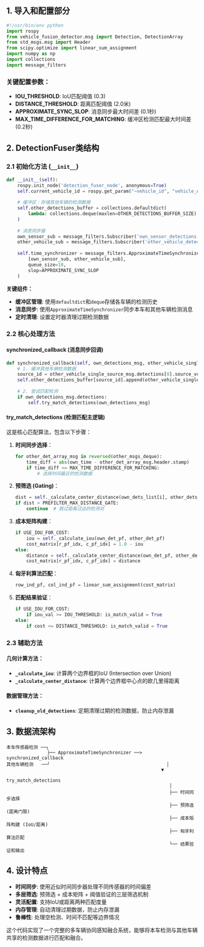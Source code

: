 ## 1. 导入和配置部分

```python
#!/usr/bin/env python
import rospy
from vehicle_fusion_detector.msg import Detection, DetectionArray
from std_msgs.msg import Header
from scipy.optimize import linear_sum_assignment
import numpy as np
import collections
import message_filters
```

### 关键配置参数：
- **IOU_THRESHOLD**: IoU匹配阈值 (0.3)
- **DISTANCE_THRESHOLD**: 距离匹配阈值 (2.0米)
- **APPROXIMATE_SYNC_SLOP**: 消息同步最大时间差 (0.1秒)
- **MAX_TIME_DIFFERENCE_FOR_MATCHING**: 缓冲区检测匹配最大时间差 (0.2秒)

## 2. DetectionFuser类结构

### 2.1 初始化方法 (`__init__`)

```python
def __init__(self):
    rospy.init_node('detection_fuser_node', anonymous=True)
    self.current_vehicle_id = rospy.get_param("~vehicle_id", "vehicle_A")
    
    # 缓冲区：存储其他车辆的检测数据
    self.other_detections_buffer = collections.defaultdict(
        lambda: collections.deque(maxlen=OTHER_DETECTIONS_BUFFER_SIZE)
    )
    
    # 消息同步器
    own_sensor_sub = message_filters.Subscriber('own_sensor_detections', DetectionArray)
    other_vehicle_sub = message_filters.Subscriber('other_vehicle_detections', DetectionArray)
    
    self.time_synchronizer = message_filters.ApproximateTimeSynchronizer(
        [own_sensor_sub, other_vehicle_sub],
        queue_size=10,
        slop=APPROXIMATE_SYNC_SLOP 
    )
```

**关键组件：**
- **缓冲区管理**: 使用`defaultdict`和`deque`存储各车辆的检测历史
- **消息同步**: 使用`ApproximateTimeSynchronizer`同步本车和其他车辆检测消息
- **定时清理**: 设置定时器清理过期检测数据

### 2.2 核心处理方法

#### synchronized_callback (消息同步回调)
```python
def synchronized_callback(self, own_detections_msg, other_vehicle_single_source_msg):
    # 1. 缓冲其他车辆检测数据
    source_id = other_vehicle_single_source_msg.detections[0].source_vehicle_id
    self.other_detections_buffer[source_id].append(other_vehicle_single_source_msg)
    
    # 2. 尝试匹配检测
    if own_detections_msg.detections:
        self.try_match_detections(own_detections_msg)
```

#### try_match_detections (检测匹配主逻辑)
这是核心匹配算法，包含以下步骤：

1. **时间同步选择**：
   ```python
   for other_det_array_msg in reversed(other_msgs_deque):
       time_diff = abs(own_time - other_det_array_msg.header.stamp)
       if time_diff <= MAX_TIME_DIFFERENCE_FOR_MATCHING:
           # 选择时间最近的检测数据
   ```

2. **预筛选 (Gating)**：
   ```python
   dist = self._calculate_center_distance(own_dets_list[i], other_dets_list[j])
   if dist > PREFILTER_MAX_DISTANCE_GATE:
       continue  # 跳过距离过远的检测对
   ```

3. **成本矩阵构建**：
   ```python
   if USE_IOU_FOR_COST:
       iou = self._calculate_iou(own_det_pf, other_det_pf)
       cost_matrix[r_pf_idx, c_pf_idx] = 1.0 - iou
   else:
       distance = self._calculate_center_distance(own_det_pf, other_det_pf)
       cost_matrix[r_pf_idx, c_pf_idx] = distance
   ```

4. **匈牙利算法匹配**：
   ```python
   row_ind_pf, col_ind_pf = linear_sum_assignment(cost_matrix)
   ```

5. **匹配结果验证**：
   ```python
   if USE_IOU_FOR_COST:
       if iou_val >= IOU_THRESHOLD: is_match_valid = True
   else:
       if cost <= DISTANCE_THRESHOLD: is_match_valid = True
   ```

### 2.3 辅助方法

#### 几何计算方法：
- **`_calculate_iou`**: 计算两个边界框的IoU (Intersection over Union)
- **`_calculate_center_distance`**: 计算两个边界框中心点的欧几里得距离

#### 数据管理方法：
- **`cleanup_old_detections`**: 定期清理过期的检测数据，防止内存泄漏

## 3. 数据流架构

```
本车传感器检测 ──┐
               ├── ApproximateTimeSynchronizer ──> synchronized_callback
其他车辆检测   ──┘                                           │
                                                         ▼
                                                    try_match_detections
                                                            │
                                                            ├── 时间同步选择
                                                            ├── 预筛选 (距离门限)
                                                            ├── 成本矩阵构建 (IoU/距离)
                                                            ├── 匈牙利算法匹配
                                                            └── 结果验证和输出
```

## 4. 设计特点

- **时间同步**: 使用近似时间同步器处理不同传感器的时间偏差
- **多层筛选**: 预筛选 + 成本矩阵 + 阈值验证的三层筛选机制
- **灵活配置**: 支持IoU或距离两种匹配度量
- **内存管理**: 自动清理过期数据，防止内存泄漏
- **鲁棒性**: 处理空检测、时间不匹配等边界情况

这个代码实现了一个完整的多车辆协同感知融合系统，能够将本车检测与其他车辆共享的检测数据进行匹配和融合。